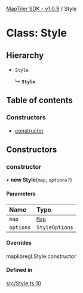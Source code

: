 [MapTiler SDK - v1.0.9](../README.md) / Style

# Class: Style

## Hierarchy

- `Style`

  ↳ **`Style`**

## Table of contents

### Constructors

- [constructor](Style.md#constructor)

## Constructors

### constructor

• **new Style**(`map`, `options?`)

#### Parameters

| Name | Type |
| :------ | :------ |
| `map` | [`Map`](Map.md) |
| `options` | `StyleOptions` |

#### Overrides

maplibregl.Style.constructor

#### Defined in

[src/Style.ts:10](https://github.com/maptiler/maptiler-sdk-js/blob/ca6a5a1/src/Style.ts#L10)
